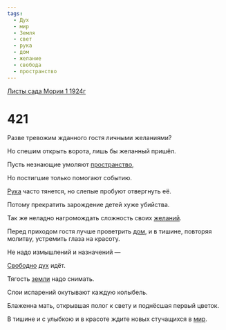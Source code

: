 ```yaml
---
tags:
  - Дух
  - мир
  - Земля
  - свет
  - рука
  - дом
  - желание
  - свобода
  - пространство
---
```


[Листы сада Мории 1 1924г](/agni/1924)

# 421
Разве тревожим жданного гостя личными желаниями?   

Но спешим открыть ворота, лишь бы желанный пришёл.   

Пусть незнающие умоляют [пространство](/tag/#пространство),   

Но постигшие только помогают событию.   

[Рука](/tag/#рука) часто тянется, но слепые пробуют отвергнуть её.   

Потому прекратить зарождение детей хуже убийства.   

Так же неладно нагромождать сложность своих [желаний](/tag/#желание).   

Перед приходом гостя лучше проветрить [дом](/tag/#дом), и в тишине, повторяя молитву, устремить глаза на красоту.   

Не надо измышлений и назначений —    

[Свободно](/tag/#свобода) [дух](/tag/#Дух) идёт.   

Тягость [земли](/tag/#Земля) надо снимать.   

Слои испарений окутывают каждую колыбель.   

Блаженна мать, открывшая полог к свету и поднёсшая первый цветок.   

В тишине и с улыбкою и в красоте ждите новых стучащихся в [мир](/tag/#мир).   

